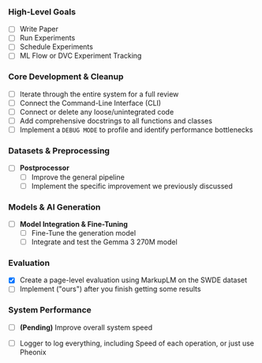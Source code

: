 ### **High-Level Goals**
- [ ] Write Paper
- [ ] Run Experiments
- [ ] Schedule Experiments
- [ ] ML Flow or DVC Experiment Tracking

### **Core Development & Cleanup**
- [ ] Iterate through the entire system for a full review
- [ ] Connect the Command-Line Interface (CLI)
- [ ] Connect or delete any loose/unintegrated code
- [ ] Add comprehensive docstrings to all functions and classes
- [ ] Implement a `DEBUG MODE` to profile and identify performance bottlenecks

### **Datasets & Preprocessing**
- [ ] **Postprocessor**
    - [ ] Improve the general pipeline
    - [ ] Implement the specific improvement we previously discussed

### **Models & AI Generation**
- [ ] **Model Integration & Fine-Tuning**
    - [ ] Fine-Tune the generation model
    - [ ] Integrate and test the Gemma 3 270M model

### **Evaluation**
- [X] Create a page-level evaluation using MarkupLM on the SWDE dataset
- [ ] Implement ("ours") after you finish getting some results

### **System Performance**
- [ ] **(Pending)** Improve overall system speed
- [ ] Logger to log everything, including Speed of each operation, or just use Pheonix

